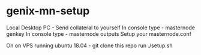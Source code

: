 # genix-mn-setup

Local Desktop PC - 
Send collateral to yourself
In console type - masternode genkey
In console type - masternode outputs
Setup your masternode.conf

On on VPS running ubuntu 18.04 -
git clone this repo
run ./setup.sh